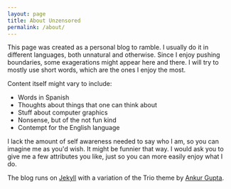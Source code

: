 ```yaml
---
layout: page
title: About Unzensored
permalink: /about/
---
```


This page was created as a personal blog to ramble. I usually do it in different languages, both unnatural and otherwise. Since I enjoy pushing boundaries, some exagerations might appear here and there. I will try to mostly use short words, which are the ones I enjoy the most.

Content itself might vary to include:

* Words in Spanish
* Thoughts about things that one can think about
* Stuff about computer graphics
* Nonsense, but of the not fun kind
* Contempt for the English language

I lack the amount of self awareness needed to say who I am, so you can imagine me as you'd wish. It might be funnier that way. I would ask you to give me a few attributes you like, just so you can more easily enjoy what I do.

The blog runs on [Jekyll](http://jekyllrb.com/) with a variation of the Trio theme by [Ankur Gupta](https://github.com/ankur-gupta). 